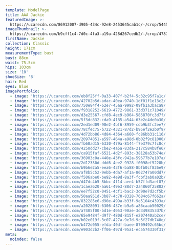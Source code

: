 ```yaml
---
template: ModelPage
title: AAA Jackie
featuredImage: >-
  https://ucarecdn.com/86912007-d905-434c-92e8-2453645cab1c/-/crop/5445x2945/0,0/-/preview/
imageThumbnail: >-
  https://ucarecdn.com/b9cff1c4-7d0c-4fa3-a19a-428d267cedb2/-/crop/4787x6740/496,84/-/preview/
firstName: Jackie
collection: Classic
height: 171cm
measurementType: bust
bust: 88cm
waist: 75.5cm
hips: 103cm
size: '10'
shoeSize: '8'
hair: Red
eyes: Blue
imagePortfolio:
  - image: 'https://ucarecdn.com/eb8f25ff-0a33-407f-b2f4-5c32c95f7a1c/'
  - image: 'https://ucarecdn.com/42702b5d-adac-40ea-9740-1df01f1e13c2/'
  - image: 'https://ucarecdn.com/750e84f4-62e7-45aa-9992-09fb1a3baca8/'
  - image: 'https://ucarecdn.com/f9318252-6619-4772-9861-33d371c71049/'
  - image: 'https://ucarecdn.com/d3e25567-cfd8-4ec9-b964-585870fc3d7f/'
  - image: 'https://ucarecdn.com/5f3dc832-cda9-4185-a544-63e2c4de0a30/'
  - image: 'https://ucarecdn.com/2ed1ed09-98e2-4bf6-8959-cdb9b3fc2ee7/'
  - image: 'https://ucarecdn.com/78cfec75-b722-4321-87d2-b95ef2e2b0f9/'
  - image: 'https://ucarecdn.com/4d72bb86-4d84-4364-a660-fc86bb31c116/'
  - image: 'https://ucarecdn.com/20974851-a597-464a-a98d-0b02f9c81000/'
  - image: 'https://ucarecdn.com/fb68ad15-6330-479a-8144-f7e379c7fc8c/'
  - image: 'https://ucarecdn.com/4250dd27-cbe2-4a5a-83da-217c584b8fe6/'
  - image: 'https://ucarecdn.com/ca915faf-6521-4d2f-893c-38128a53b74e/'
  - image: 'https://ucarecdn.com/36903c0a-440e-43fc-942a-59577b7e107a/'
  - image: 'https://ucarecdn.com/2d12330d-ddd6-4ee2-9928-f0098ef5228b/'
  - image: 'https://ucarecdn.com/b9b6e2a5-eea6-43f6-ba88-8bfb0cf826e9/'
  - image: 'https://ucarecdn.com/af8b5c52-9ebb-4da7-af1a-862747a00dd7/'
  - image: 'https://ucarecdn.com/f506abe0-be92-4e9d-8a3f-fcbf3ab0a02b/'
  - image: 'https://ucarecdn.com/d47dc4b5-8bbc-4f14-aee4-b57ffd3aef87/'
  - image: 'https://ucarecdn.com/1caea620-aa61-49e3-88d7-2a4860f25882/'
  - image: 'https://ucarecdn.com/ee7f52c0-0451-4cf1-bac2-3d90e7d2cf5b/'
  - image: 'https://ucarecdn.com/50aa951d-3b87-4c70-8328-7684c67f662a/'
  - image: 'https://ucarecdn.com/832285e6-d90e-499a-b33f-9e5104c4393a/'
  - image: 'https://ucarecdn.com/a2028091-6306-437e-b9a6-a86caab50029/'
  - image: 'https://ucarecdn.com/a7405f00-bd1e-4053-90ae-3d3498353d7b/'
  - image: 'https://ucarecdn.com/65e9484f-d9f7-480d-815f-e207440ab2ce/'
  - image: 'https://ucarecdn.com/b02e019f-3c07-427a-9e7d-9c5f27db748e/'
  - image: 'https://ucarecdn.com/b472d055-efda-40df-baee-8709492c65bc/'
  - image: 'https://ucarecdn.com/e903d2b2-ff06-497d-95a1-ec5574330f31/'
meta:
  noindex: false
---
```


